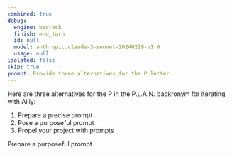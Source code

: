 ```yaml
---
combined: true
debug:
  engine: bedrock
  finish: end_turn
  id: null
  model: anthropic.claude-3-sonnet-20240229-v1:0
  usage: null
isolated: false
skip: true
prompt: Provide three alternatives for the P letter.
---
```


Here are three alternatives for the P in the P.L.A.N. backronym for iterating with Ailly:

1. Prepare a precise prompt
2. Pose a purposeful prompt
3. Propel your project with prompts

Prepare a purposeful prompt

